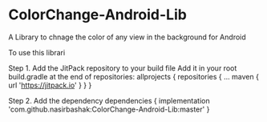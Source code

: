 # ColorChange-Android-Lib
A Library to chnage the color of any view in the background for Android

To use this librari 

Step 1. Add the JitPack repository to your build file
      Add it in your root build.gradle at the end of repositories:
      allprojects {
		repositories {
			...
			maven { url 'https://jitpack.io' }
		}
	}
  
Step 2. Add the dependency 
  dependencies {
	        implementation 'com.github.nasirbashak:ColorChange-Android-Lib:master'
	}
